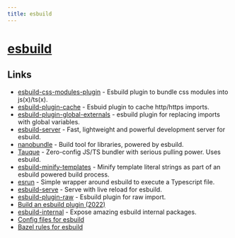 ```yaml
---
title: esbuild
---
```


# [esbuild](https://github.com/evanw/esbuild)

## Links

- [esbuild-css-modules-plugin](https://github.com/indooorsman/esbuild-css-modules-plugin) - Esbuild plugin to bundle css modules into js(x)/ts(x).
- [esbuild-plugin-cache](https://github.com/dalcib/esbuild-plugin-cache) - Esbuid plugin to cache http/https imports.
- [esbuild-plugin-global-externals](https://github.com/fal-works/esbuild-plugin-global-externals) - esbuild plugin for replacing imports with global variables.
- [esbuild-server](https://github.com/oblador/esbuild-server) - Fast, lightweight and powerful development server for esbuild.
- [nanobundle](https://github.com/cometkim/nanobundle) - Build tool for libraries, powered by esbuild.
- [Tauque](https://github.com/CTNicholas/tauque) - Zero-config JS/TS bundler with serious pulling power. Uses esbuild.
- [esbuild-minify-templates](https://github.com/maxmilton/esbuild-minify-templates) - Minify template literal strings as part of an esbuild powered build process.
- [esrun](https://github.com/digital-loukoum/esrun) - Simple wrapper around esbuild to execute a Typescript file.
- [esbuild-serve](https://github.com/nativew/esbuild-serve) - Serve with live reload for esbuild.
- [esbuild-plugin-raw](https://github.com/hannoeru/esbuild-plugin-raw) - Esbuild plugin for raw import.
- [Build an esbuild plugin (2022)](https://www.youtube.com/watch?v=O7U-b9knR6U)
- [esbuild-internal](https://github.com/ije/esbuild-internal) - Expose amazing esbuild internal packages.
- [Config files for esbuild](https://github.com/bpierre/esbuild-config)
- [Bazel rules for esbuild](https://github.com/aspect-build/rules_esbuild)
